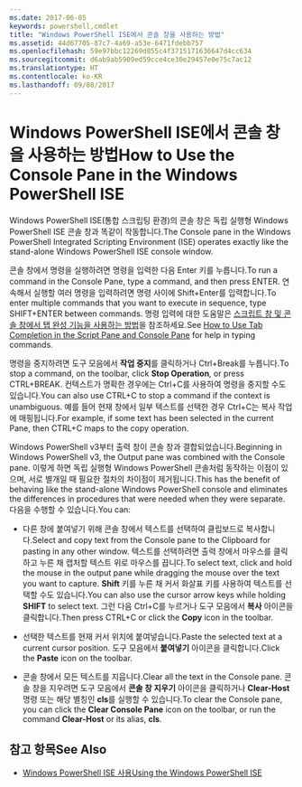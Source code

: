 ```yaml
---
ms.date: 2017-06-05
keywords: powershell,cmdlet
title: "Windows PowerShell ISE에서 콘솔 창을 사용하는 방법"
ms.assetid: 44d67705-87c7-4a69-a53e-6471fdebb757
ms.openlocfilehash: 59e97bbc12269d855c4f3715171636647d4cc634
ms.sourcegitcommit: d6ab9ab5909ed59cce4ce30e29457e0e75c7ac12
ms.translationtype: HT
ms.contentlocale: ko-KR
ms.lasthandoff: 09/08/2017
---
```

# <a name="how-to-use-the-console-pane-in-the-windows-powershell-ise"></a><span data-ttu-id="bede4-103">Windows PowerShell ISE에서 콘솔 창을 사용하는 방법</span><span class="sxs-lookup"><span data-stu-id="bede4-103">How to Use the Console Pane in the Windows PowerShell ISE</span></span>
<span data-ttu-id="bede4-104">Windows PowerShell ISE(통합 스크립팅 환경)의 콘솔 창은 독립 실행형 Windows PowerShell ISE 콘솔 창과 똑같이 작동합니다.</span><span class="sxs-lookup"><span data-stu-id="bede4-104">The Console pane in the Windows PowerShell Integrated Scripting Environment (ISE) operates exactly like the stand-alone Windows PowerShell ISE console window.</span></span>

<span data-ttu-id="bede4-105">콘솔 창에서 명령을 실행하려면 명령을 입력한 다음 Enter 키를 누릅니다.</span><span class="sxs-lookup"><span data-stu-id="bede4-105">To run a command in the Console Pane, type a command, and then press ENTER.</span></span> <span data-ttu-id="bede4-106">연속해서 실행할 여러 명령을 입력하려면 명령 사이에 Shift+Enter를 입력합니다.</span><span class="sxs-lookup"><span data-stu-id="bede4-106">To enter multiple commands that you want to execute in sequence, type SHIFT+ENTER between commands.</span></span> <span data-ttu-id="bede4-107">명령 입력에 대한 도움말은 [스크립트 창 및 콘솔 창에서 탭 완성 기능을 사용하는 방법](How-to-Use-Tab-Completion-in-the-Script-Pane-and-Console-Pane.md)을 참조하세요.</span><span class="sxs-lookup"><span data-stu-id="bede4-107">See [How to Use Tab Completion in the Script Pane and Console Pane](How-to-Use-Tab-Completion-in-the-Script-Pane-and-Console-Pane.md) for help in typing commands.</span></span>

<span data-ttu-id="bede4-108">명령을 중지하려면 도구 모음에서 **작업 중지**를 클릭하거나 Ctrl+Break를 누릅니다.</span><span class="sxs-lookup"><span data-stu-id="bede4-108">To stop a command, on the toolbar, click **Stop Operation**, or press CTRL+BREAK.</span></span> <span data-ttu-id="bede4-109">컨텍스트가 명확한 경우에는 Ctrl+C를 사용하여 명령을 중지할 수도 있습니다.</span><span class="sxs-lookup"><span data-stu-id="bede4-109">You can also use CTRL+C to stop a command if the context is unambiguous.</span></span> <span data-ttu-id="bede4-110">예를 들어 현재 창에서 일부 텍스트를 선택한 경우 Ctrl+C는 복사 작업에 매핑됩니다.</span><span class="sxs-lookup"><span data-stu-id="bede4-110">For example, if some text has been selected in the current Pane, then CTRL+C maps to the copy operation.</span></span>

<span data-ttu-id="bede4-111">Windows PowerShell v3부터 출력 창이 콘솔 창과 결합되었습니다.</span><span class="sxs-lookup"><span data-stu-id="bede4-111">Beginning in Windows PowerShell v3, the Output pane was combined with the Console pane.</span></span> <span data-ttu-id="bede4-112">이렇게 하면 독립 실행형 Windows PowerShell 콘솔처럼 동작하는 이점이 있으며, 서로 별개일 때 필요한 절차의 차이점이 제거됩니다.</span><span class="sxs-lookup"><span data-stu-id="bede4-112">This has the benefit of behaving like the stand-alone Windows PowerShell console and eliminates the differences in procedures that were needed when they were separate.</span></span> <span data-ttu-id="bede4-113">다음을 수행할 수 있습니다.</span><span class="sxs-lookup"><span data-stu-id="bede4-113">You can:</span></span>

- <span data-ttu-id="bede4-114">다른 창에 붙여넣기 위해 콘솔 창에서 텍스트를 선택하여 클립보드로 복사합니다.</span><span class="sxs-lookup"><span data-stu-id="bede4-114">Select and copy text from the Console pane to the Clipboard for pasting in any other window.</span></span> <span data-ttu-id="bede4-115">텍스트를 선택하려면 출력 창에서 마우스를 클릭하고 누른 채 캡처할 텍스트 위로 마우스를 끕니다.</span><span class="sxs-lookup"><span data-stu-id="bede4-115">To select text, click and hold the mouse in the output pane while dragging the mouse over the text you want to capture.</span></span> <span data-ttu-id="bede4-116">**Shift** 키를 누른 채 커서 화살표 키를 사용하여 텍스트를 선택할 수도 있습니다.</span><span class="sxs-lookup"><span data-stu-id="bede4-116">You can also use the cursor arrow keys while holding **SHIFT** to select text.</span></span> <span data-ttu-id="bede4-117">그런 다음 Ctrl+C를 누르거나 도구 모음에서 **복사** 아이콘을 클릭합니다.</span><span class="sxs-lookup"><span data-stu-id="bede4-117">Then press CTRL+C or click the **Copy** icon in the toolbar.</span></span>

- <span data-ttu-id="bede4-118">선택한 텍스트를 현재 커서 위치에 붙여넣습니다.</span><span class="sxs-lookup"><span data-stu-id="bede4-118">Paste the selected text at a current cursor position.</span></span> <span data-ttu-id="bede4-119">도구 모음에서 **붙여넣기** 아이콘을 클릭합니다.</span><span class="sxs-lookup"><span data-stu-id="bede4-119">Click the **Paste** icon on the toolbar.</span></span>

- <span data-ttu-id="bede4-120">콘솔 창에서 모든 텍스트를 지웁니다.</span><span class="sxs-lookup"><span data-stu-id="bede4-120">Clear all the text in the Console pane.</span></span> <span data-ttu-id="bede4-121">콘솔 창을 지우려면 도구 모음에서 **콘솔 창 지우기** 아이콘을 클릭하거나 **Clear-Host** 명령 또는 해당 별칭인 **cls**를 실행할 수 있습니다.</span><span class="sxs-lookup"><span data-stu-id="bede4-121">To clear the Console pane, you can click the **Clear Console Pane** icon on the toolbar, or run the command **Clear-Host** or its alias, **cls**.</span></span>

## <a name="see-also"></a><span data-ttu-id="bede4-122">참고 항목</span><span class="sxs-lookup"><span data-stu-id="bede4-122">See Also</span></span>
- [<span data-ttu-id="bede4-123">Windows PowerShell ISE 사용</span><span class="sxs-lookup"><span data-stu-id="bede4-123">Using the Windows PowerShell ISE</span></span>](Using-the-Windows-PowerShell-ISE.md)

